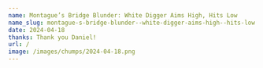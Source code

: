 ```yaml
---
name: Montague’s Bridge Blunder: White Digger Aims High, Hits Low
name_slug: montague-s-bridge-blunder--white-digger-aims-high--hits-low
date: 2024-04-18
thanks: Thank you Daniel!
url: /
image: /images/chumps/2024-04-18.png
---
```

